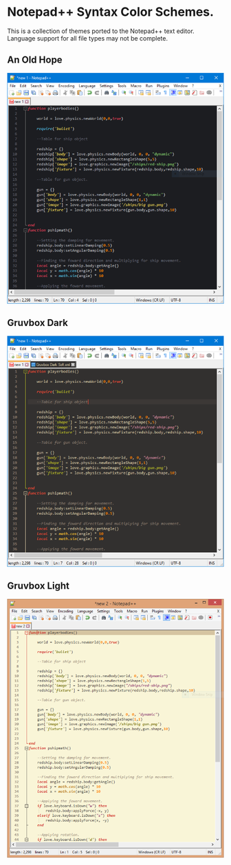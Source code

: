 <h1>Notepad++ Syntax Color Schemes.</h1>
<p>This is a collection of themes ported to the Notepad++ text editor. Language support for all file types may not be complete.<br></p>

<h2>An Old Hope</h2>
<img src="/NotepadPP-Syntax-Color-Schemes-master/An Old Hope/An Old Hope.PNG" alt="An Old Hope Theme.">

<h2>Gruvbox Dark</h2>
<img src="/NotepadPP-Syntax-Color-Schemes-master/Gruvbox Themes/Gruvbox Dark Soft.PNG" alt="Gruvbox Dark Soft Theme">

<h2>Gruvbox Light</h2>
<img src="/NotepadPP-Syntax-Color-Schemes-master/Gruvbox Themes/Gruvbox Light Soft.PNG" alt="Gruvbox Light Soft Theme">
